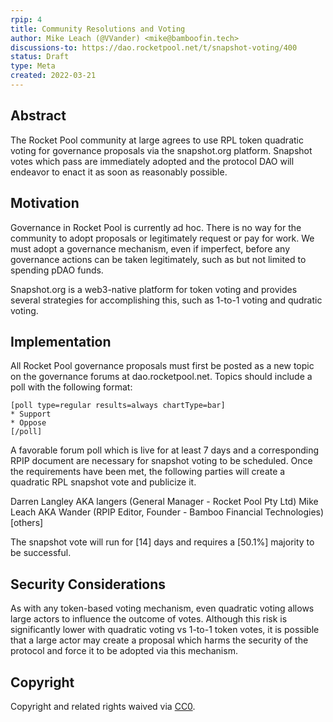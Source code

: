 ```yaml
---
rpip: 4
title: Community Resolutions and Voting
author: Mike Leach (@VVander) <mike@bamboofin.tech>
discussions-to: https://dao.rocketpool.net/t/snapshot-voting/400
status: Draft
type: Meta
created: 2022-03-21
---
```


## Abstract
The Rocket Pool community at large agrees to use RPL token quadratic voting for governance proposals via the snapshot.org platform. Snapshot votes which pass are immediately adopted and the protocol DAO will endeavor to enact it as soon as reasonably possible.

## Motivation
Governance in Rocket Pool is currently ad hoc. There is no way for the community to adopt proposals or legitimately request or pay for work. We must adopt a governance mechanism, even if imperfect, before any governance actions can be taken legitimately, such as but not limited to spending pDAO funds.
  
Snapshot.org is a web3-native platform for token voting and provides several strategies for accomplishing this, such as 1-to-1 voting and qudratic voting.

## Implementation
  
All Rocket Pool governance proposals must first be posted as a new topic on the governance forums at dao.rocketpool.net. Topics should include a poll with the following format:

```
[poll type=regular results=always chartType=bar]
* Support
* Oppose
[/poll]
```
A favorable forum poll which is live for at least 7 days and a corresponding RPIP document are necessary for snapshot voting to be scheduled. Once the requirements have been met, the following parties will create a quadratic RPL snapshot vote and publicize it.

Darren Langley AKA langers (General Manager - Rocket Pool Pty Ltd)
Mike Leach AKA Wander (RPIP Editor, Founder - Bamboo Financial Technologies)
[others]

The snapshot vote will run for [14] days and requires a [50.1%] majority to be successful.

## Security Considerations
As with any token-based voting mechanism, even quadratic voting allows large actors to influence the outcome of votes. Although this risk is significantly lower with quadratic voting vs 1-to-1 token votes, it is possible that a large actor may create a proposal which harms the security of the protocol and force it to be adopted via this mechanism.

## Copyright
Copyright and related rights waived via [CC0](https://creativecommons.org/publicdomain/zero/1.0/).
